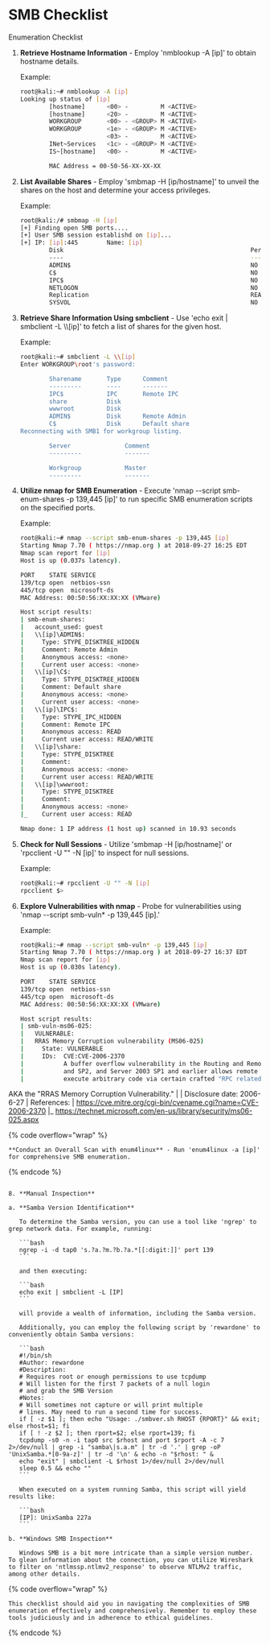 # SMB Checklist

Enumeration Checklist

1.  **Retrieve Hostname Information** - Employ 'nmblookup -A \[ip]' to obtain hostname details.

    Example:

    ```bash
    root@kali:~# nmblookup -A [ip]
    Looking up status of [ip]
            [hostname]      <00> -         M <ACTIVE>
            [hostname]      <20> -         M <ACTIVE>
            WORKGROUP       <00> - <GROUP> M <ACTIVE>
            WORKGROUP       <1e> - <GROUP> M <ACTIVE>
                            <03> -         M <ACTIVE>
            INet~Services   <1c> - <GROUP> M <ACTIVE>
            IS~[hostname]   <00> -         M <ACTIVE>

            MAC Address = 00-50-56-XX-XX-XX
    ```
2.  **List Available Shares** - Employ 'smbmap -H \[ip/hostname]' to unveil the shares on the host and determine your access privileges.

    Example:

    ```bash
    root@kali:/# smbmap -H [ip]
    [+] Finding open SMB ports....
    [+] User SMB session establishd on [ip]...
    [+] IP: [ip]:445        Name: [ip]                                      
            Disk                                                    Permissions
            ----                                                    -----------
            ADMIN$                                                  NO ACCESS
            C$                                                      NO ACCESS
            IPC$                                                    NO ACCESS
            NETLOGON                                                NO ACCESS
            Replication                                             READ ONLY
            SYSVOL                                                  NO ACCESS
    ```
3.  **Retrieve Share Information Using smbclient** - Use 'echo exit | smbclient -L \\\\\[ip]' to fetch a list of shares for the given host.

    Example:

    ```bash
    root@kali:~# smbclient -L \\[ip]
    Enter WORKGROUP\root's password:

            Sharename       Type      Comment
            ---------       ----      -------
            IPC$            IPC       Remote IPC
            share           Disk
            wwwroot         Disk
            ADMIN$          Disk      Remote Admin
            C$              Disk      Default share
    Reconnecting with SMB1 for workgroup listing.

            Server               Comment
            ---------            -------

            Workgroup            Master
            ---------            -------
    ```
4.  **Utilize nmap for SMB Enumeration** - Execute 'nmap --script smb-enum-shares -p 139,445 \[ip]' to run specific SMB enumeration scripts on the specified ports.

    Example:

    ```bash
    root@kali:~# nmap --script smb-enum-shares -p 139,445 [ip]
    Starting Nmap 7.70 ( https://nmap.org ) at 2018-09-27 16:25 EDT
    Nmap scan report for [ip]
    Host is up (0.037s latency).

    PORT    STATE SERVICE
    139/tcp open  netbios-ssn
    445/tcp open  microsoft-ds
    MAC Address: 00:50:56:XX:XX:XX (VMware)

    Host script results:
    | smb-enum-shares:
    |   account_used: guest
    |   \\[ip]\ADMIN$:
    |     Type: STYPE_DISKTREE_HIDDEN
    |     Comment: Remote Admin
    |     Anonymous access: <none>
    |     Current user access: <none>
    |   \\[ip]\C$:
    |     Type: STYPE_DISKTREE_HIDDEN
    |     Comment: Default share
    |     Anonymous access: <none>
    |     Current user access: <none>
    |   \\[ip]\IPC$:
    |     Type: STYPE_IPC_HIDDEN
    |     Comment: Remote IPC
    |     Anonymous access: READ
    |     Current user access: READ/WRITE
    |   \\[ip]\share:
    |     Type: STYPE_DISKTREE
    |     Comment:
    |     Anonymous access: <none>
    |     Current user access: READ/WRITE
    |   \\[ip]\wwwroot:
    |     Type: STYPE_DISKTREE
    |     Comment:
    |     Anonymous access: <none>
    |_    Current user access: READ

    Nmap done: 1 IP address (1 host up) scanned in 10.93 seconds
    ```
5.  **Check for Null Sessions** - Utilize 'smbmap -H \[ip/hostname]' or 'rpcclient -U "" -N \[ip]' to inspect for null sessions.

    Example:

    ```bash
    root@kali:~# rpcclient -U "" -N [ip]
    rpcclient $>
    ```
6.  **Explore Vulnerabilities with nmap** - Probe for vulnerabilities using 'nmap --script smb-vuln\* -p 139,445 \[ip].'

    Example:

    ```bash
    root@kali:~# nmap --script smb-vuln* -p 139,445 [ip]
    Starting Nmap 7.70 ( https://nmap.org ) at 2018-09-27 16:37 EDT
    Nmap scan report for [ip]
    Host is up (0.030s latency).

    PORT    STATE SERVICE
    139/tcp open  netbios-ssn
    445/tcp open  microsoft-ds
    MAC Address: 00:50:56:XX:XX:XX (VMware)

    Host script results:
    | smb-vuln-ms06-025:
    |   VULNERABLE:
    |   RRAS Memory Corruption vulnerability (MS06-025)
    |     State: VULNERABLE
    |     IDs:  CVE:CVE-2006-2370
    |           A buffer overflow vulnerability in the Routing and Remote Access service (RRAS) in Microsoft Windows 2000 SP4, XP SP1
    |           and SP2, and Server 2003 SP1 and earlier allows remote unauthenticated or authenticated attackers to
    |           execute arbitrary code via certain crafted "RPC related requests"
    ```

AKA the "RRAS Memory Corruption Vulnerability." | | Disclosure date: 2006-6-27 | References: | https://cve.mitre.org/cgi-bin/cvename.cgi?name=CVE-2006-2370 |\_ https://technet.microsoft.com/en-us/library/security/ms06-025.aspx

{% code overflow="wrap" %}
```
**Conduct an Overall Scan with enum4linux** - Run 'enum4linux -a [ip]' for comprehensive SMB enumeration.
```
{% endcode %}

````

8. **Manual Inspection**

a. **Samba Version Identification**

   To determine the Samba version, you can use a tool like 'ngrep' to grep network data. For example, running:

   ```bash
   ngrep -i -d tap0 's.?a.?m.?b.?a.*[[:digit:]]' port 139
   ```

   and then executing:

   ```bash
   echo exit | smbclient -L [IP]
   ```

   will provide a wealth of information, including the Samba version.

   Additionally, you can employ the following script by 'rewardone' to conveniently obtain Samba versions:

   ```bash
   #!/bin/sh
   #Author: rewardone
   #Description:
   # Requires root or enough permissions to use tcpdump
   # Will listen for the first 7 packets of a null login
   # and grab the SMB Version
   #Notes:
   # Will sometimes not capture or will print multiple
   # lines. May need to run a second time for success.
   if [ -z $1 ]; then echo "Usage: ./smbver.sh RHOST {RPORT}" && exit; else rhost=$1; fi
   if [ ! -z $2 ]; then rport=$2; else rport=139; fi
   tcpdump -s0 -n -i tap0 src $rhost and port $rport -A -c 7 2>/dev/null | grep -i "samba\|s.a.m" | tr -d '.' | grep -oP 'UnixSamba.*[0-9a-z]' | tr -d '\n' & echo -n "$rhost: " &
   echo "exit" | smbclient -L $rhost 1>/dev/null 2>/dev/null
   sleep 0.5 && echo ""
   ```

   When executed on a system running Samba, this script will yield results like:

   ```bash
   [IP]: UnixSamba 227a
   ```

b. **Windows SMB Inspection**

   Windows SMB is a bit more intricate than a simple version number. To glean information about the connection, you can utilize Wireshark to filter on 'ntlmssp.ntlmv2_response' to observe NTLMv2 traffic, among other details.

````

{% code overflow="wrap" %}
```
This checklist should aid you in navigating the complexities of SMB enumeration effectively and comprehensively. Remember to employ these tools judiciously and in adherence to ethical guidelines.
```
{% endcode %}
